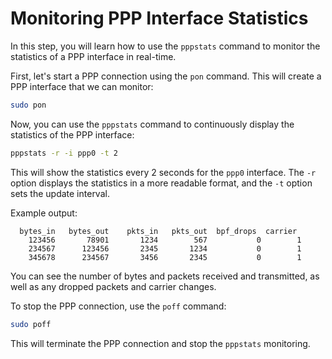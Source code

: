 # Monitoring PPP Interface Statistics

In this step, you will learn how to use the `pppstats` command to monitor the statistics of a PPP interface in real-time.

First, let's start a PPP connection using the `pon` command. This will create a PPP interface that we can monitor:

```bash
sudo pon
```

Now, you can use the `pppstats` command to continuously display the statistics of the PPP interface:

```bash
pppstats -r -i ppp0 -t 2
```

This will show the statistics every 2 seconds for the `ppp0` interface. The `-r` option displays the statistics in a more readable format, and the `-t` option sets the update interval.

Example output:

```
  bytes_in   bytes_out    pkts_in   pkts_out  bpf_drops  carrier
    123456       78901       1234        567           0        1
    234567      123456       2345       1234           0        1
    345678      234567       3456       2345           0        1
```

You can see the number of bytes and packets received and transmitted, as well as any dropped packets and carrier changes.

To stop the PPP connection, use the `poff` command:

```bash
sudo poff
```

This will terminate the PPP connection and stop the `pppstats` monitoring.
